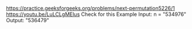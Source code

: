 https://practice.geeksforgeeks.org/problems/next-permutation5226/1
https://youtu.be/LuLCLgMElus
Check for this Example
Input: n = "534976"
​
Output: "536479"
​
​
